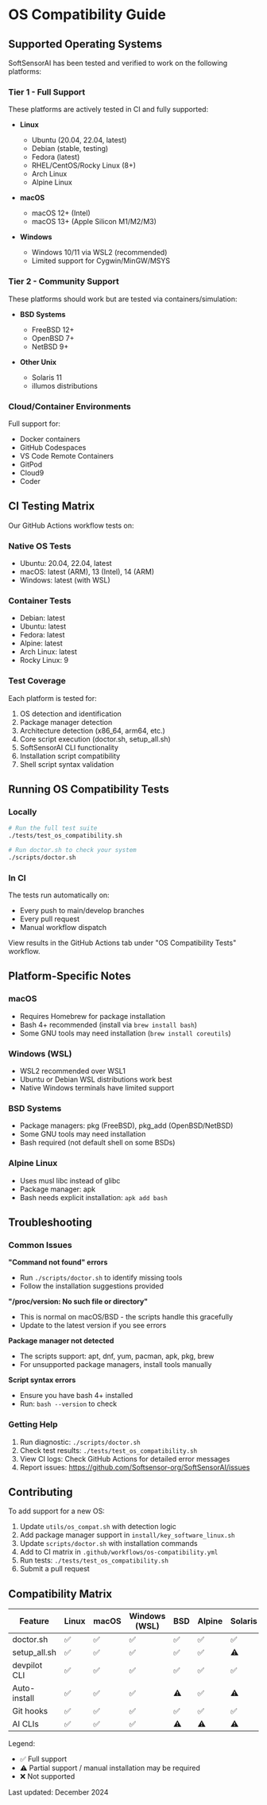 # OS Compatibility Guide

## Supported Operating Systems

SoftSensorAI has been tested and verified to work on the following platforms:

### Tier 1 - Full Support

These platforms are actively tested in CI and fully supported:

- **Linux**

  - Ubuntu (20.04, 22.04, latest)
  - Debian (stable, testing)
  - Fedora (latest)
  - RHEL/CentOS/Rocky Linux (8+)
  - Arch Linux
  - Alpine Linux

- **macOS**

  - macOS 12+ (Intel)
  - macOS 13+ (Apple Silicon M1/M2/M3)

- **Windows**
  - Windows 10/11 via WSL2 (recommended)
  - Limited support for Cygwin/MinGW/MSYS

### Tier 2 - Community Support

These platforms should work but are tested via containers/simulation:

- **BSD Systems**

  - FreeBSD 12+
  - OpenBSD 7+
  - NetBSD 9+

- **Other Unix**
  - Solaris 11
  - illumos distributions

### Cloud/Container Environments

Full support for:

- Docker containers
- GitHub Codespaces
- VS Code Remote Containers
- GitPod
- Cloud9
- Coder

## CI Testing Matrix

Our GitHub Actions workflow tests on:

### Native OS Tests

- Ubuntu: 20.04, 22.04, latest
- macOS: latest (ARM), 13 (Intel), 14 (ARM)
- Windows: latest (with WSL)

### Container Tests

- Debian: latest
- Ubuntu: latest
- Fedora: latest
- Alpine: latest
- Arch Linux: latest
- Rocky Linux: 9

### Test Coverage

Each platform is tested for:

1. OS detection and identification
2. Package manager detection
3. Architecture detection (x86_64, arm64, etc.)
4. Core script execution (doctor.sh, setup_all.sh)
5. SoftSensorAI CLI functionality
6. Installation script compatibility
7. Shell script syntax validation

## Running OS Compatibility Tests

### Locally

```bash
# Run the full test suite
./tests/test_os_compatibility.sh

# Run doctor.sh to check your system
./scripts/doctor.sh
```

### In CI

The tests run automatically on:

- Every push to main/develop branches
- Every pull request
- Manual workflow dispatch

View results in the GitHub Actions tab under "OS Compatibility Tests" workflow.

## Platform-Specific Notes

### macOS

- Requires Homebrew for package installation
- Bash 4+ recommended (install via `brew install bash`)
- Some GNU tools may need installation (`brew install coreutils`)

### Windows (WSL)

- WSL2 recommended over WSL1
- Ubuntu or Debian WSL distributions work best
- Native Windows terminals have limited support

### BSD Systems

- Package managers: pkg (FreeBSD), pkg_add (OpenBSD/NetBSD)
- Some GNU tools may need installation
- Bash required (not default shell on some BSDs)

### Alpine Linux

- Uses musl libc instead of glibc
- Package manager: apk
- Bash needs explicit installation: `apk add bash`

## Troubleshooting

### Common Issues

**"Command not found" errors**

- Run `./scripts/doctor.sh` to identify missing tools
- Follow the installation suggestions provided

**"/proc/version: No such file or directory"**

- This is normal on macOS/BSD - the scripts handle this gracefully
- Update to the latest version if you see errors

**Package manager not detected**

- The scripts support: apt, dnf, yum, pacman, apk, pkg, brew
- For unsupported package managers, install tools manually

**Script syntax errors**

- Ensure you have bash 4+ installed
- Run: `bash --version` to check

### Getting Help

1. Run diagnostic: `./scripts/doctor.sh`
2. Check test results: `./tests/test_os_compatibility.sh`
3. View CI logs: Check GitHub Actions for detailed error messages
4. Report issues: https://github.com/Softsensor-org/SoftSensorAI/issues

## Contributing

To add support for a new OS:

1. Update `utils/os_compat.sh` with detection logic
2. Add package manager support in `install/key_software_linux.sh`
3. Update `scripts/doctor.sh` with installation commands
4. Add to CI matrix in `.github/workflows/os-compatibility.yml`
5. Run tests: `./tests/test_os_compatibility.sh`
6. Submit a pull request

## Compatibility Matrix

| Feature      | Linux | macOS | Windows (WSL) | BSD | Alpine | Solaris |
| ------------ | ----- | ----- | ------------- | --- | ------ | ------- |
| doctor.sh    | ✅    | ✅    | ✅            | ✅  | ✅     | ✅      |
| setup_all.sh | ✅    | ✅    | ✅            | ✅  | ✅     | ⚠️      |
| devpilot CLI | ✅    | ✅    | ✅            | ✅  | ✅     | ✅      |
| Auto-install | ✅    | ✅    | ✅            | ⚠️  | ✅     | ⚠️      |
| Git hooks    | ✅    | ✅    | ✅            | ✅  | ✅     | ✅      |
| AI CLIs      | ✅    | ✅    | ✅            | ⚠️  | ⚠️     | ⚠️      |

Legend:

- ✅ Full support
- ⚠️ Partial support / manual installation may be required
- ❌ Not supported

Last updated: December 2024
